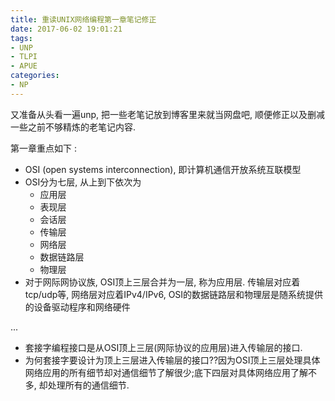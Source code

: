 ```yaml
---
title: 重读UNIX网络编程第一章笔记修正
date: 2017-06-02 19:01:21
tags:
- UNP
- TLPI
- APUE
categories:
- NP
---
```


又准备从头看一遍unp, 把一些老笔记放到博客里来就当网盘吧, 顺便修正以及删减一些之前不够精炼的老笔记内容.  

第一章重点如下 :      

* OSI (open systems interconnection), 即计算机通信开放系统互联模型
* OSI分为七层, 从上到下依次为
	* 应用层
	* 表现层
	* 会话层
	* 传输层
	* 网络层
	* 数据链路层
	* 物理层
*  对于网际网协议族, OSI顶上三层合并为一层, 称为应用层. 传输层对应着tcp/udp等, 网络层对应着IPv4/IPv6, OSI的数据链路层和物理层是随系统提供的设备驱动程序和网络硬件

... <!-- more -->

* 套接字编程接口是从OSI顶上三层(网际协议的应用层)进入传输层的接口.
* 为何套接字要设计为顶上三层进入传输层的接口??因为OSI顶上三层处理具体网络应用的所有细节却对通信细节了解很少;底下四层对具体网络应用了解不多, 却处理所有的通信细节.